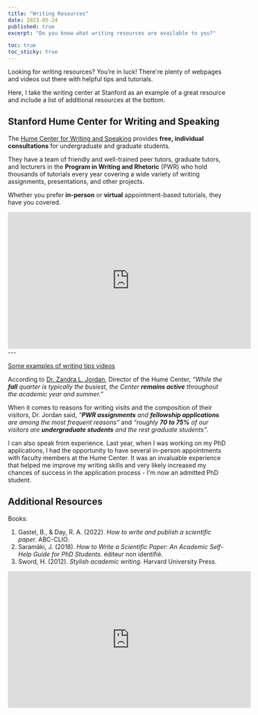 ```yaml
---
title: "Writing Resources"
date: 2023-05-24
published: true
excerpt: "Do you know what writing resources are available to you?"

toc: true
toc_sticky: true
---
```


Looking for writing resources? You’re in luck! There're plenty of webpages and videos out there with helpful tips and tutorials. 

Here, I take the writing center at Stanford as an example of a great resource and include a list of additional resources at the bottom.

## Stanford Hume Center for Writing and Speaking

The <a href="https://hume.stanford.edu/">Hume Center for Writing and Speaking</a> provides **free, individual consultations** for undergraduate and graduate students. 

They have a team of friendly and well-trained peer tutors, graduate tutors, and lecturers in the **Program in Writing and Rhetoric** (PWR) who hold thousands of tutorials every year covering a wide variety of writing assignments, presentations, and other projects. 

Whether you prefer **in-person** or **virtual** appointment-based tutorials, they have you covered.

<iframe width="560" height="315" src="https://www.youtube.com/embed/rn3XUfC5WCY" title="YouTube video player" frameborder="0" allow="accelerometer; autoplay; clipboard-write; encrypted-media; gyroscope; picture-in-picture; web-share" allowfullscreen></iframe>
---

<a href="https://hume.stanford.edu/writing/undergraduate-students/writing-and-speaking-tips-videos-frosh">Some examples of writing tips videos</a>

According to <a href="https://profiles.stanford.edu/zandra-jordan">Dr. Zandra L. Jordan</a>, Director of the Hume Center, *“While the **fall** quarter is typically the busiest, the Center **remains active** throughout the academic year and summer.”*

When it comes to reasons for writing visits and the composition of their visitors, Dr. Jordan said, *“**PWR assignments** and **fellowship applications** are among the most frequent reasons”* and *“roughly **70 to 75%** of our visitors are **undergraduate students** and the rest graduate students”*.

I can also speak from experience. Last year, when I was working on my PhD applications, I had the opportunity to have several in-person appointments with faculty members at the Hume Center. It was an invaluable experience that helped me improve my writing skills and very likely increased my chances of success in the application process - I'm now an admitted PhD student.

## Additional Resources

Books:
1. Gastel, B., & Day, R. A. (2022). *How to write and publish a scientific paper.* ABC-CLIO.
2. Saramäki, J. (2018). *How to Write a Scientific Paper: An Academic Self-Help Guide for PhD Students.* éditeur non identifié.
3. Sword, H. (2012). *Stylish academic writing.* Harvard University Press.

<iframe width="560" height="315" src="https://www.youtube.com/embed/nQsRvAVSVeM" title="YouTube video player" frameborder="0" allow="accelerometer; autoplay; clipboard-write; encrypted-media; gyroscope; picture-in-picture; web-share" allowfullscreen></iframe>
